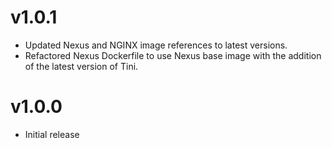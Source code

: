 # v1.0.1

- Updated Nexus and NGINX image references to latest versions.
- Refactored Nexus Dockerfile to use Nexus base image with the addition of the latest version of Tini.

# v1.0.0

- Initial release

